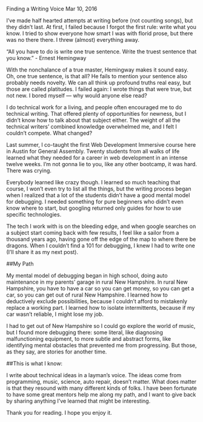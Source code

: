 Finding a Writing Voice
Mar 10, 2016

I’ve made half hearted attempts at writing before (not counting songs), but they didn’t last. At first, I failed because I forgot the first rule: write what you know. I tried to show everyone how smart I was with florid prose, but there was no there there. I threw (almost) everything away.

“All you have to do is write one true sentence. Write the truest sentence that you know.” - Ernest Hemingway

With the nonchalance of a true master, Hemingway makes it sound easy. Oh, one true sentence, is that all? He fails to mention your sentence also probably needs novelty. We can all think up profound truths real easy, but those are called platitudes. I failed again: I wrote things that were true, but not new. I bored myself — why would anyone else read?

I do technical work for a living, and people often encouraged me to do technical writing. That offered plenty of opportunities for newness, but I didn’t know how to talk about that subject either. The weight of all the technical writers’ combined knowledge overwhelmed me, and I felt I couldn’t compete.
What changed?

Last summer, I co-taught the first Web Development Immersive course here in Austin for General Assembly. Twenty students from all walks of life learned what they needed for a career in web development in an intense twelve weeks. I’m not gonna lie to you, like any other bootcamp, it was hard. There was crying.

Everybody learned like crazy though. I learned so much teaching that course, I won’t even try to list all the things, but the writing process began when I realized that a lot of the students didn’t have a good mental model for debugging. I needed something for pure beginners who didn’t even know where to start, but googling returned only guides for how to use specific technologies.

The tech I work with is on the bleeding edge, and when google searches on a subject start coming back with few results, I feel like a sailor from a thousand years ago, having gone off the edge of the map to where there be dragons. When I couldn’t find a 101 for debugging, I knew I had to write one (I’ll share it as my next post).

##My Path

My mental model of debugging began in high school, doing auto maintenance in my parents’ garage in rural New Hampshire. In rural New Hampshire, you have to have a car so you can get money, so you can get a car, so you can get out of rural New Hampshire. I learned how to deductively exclude possibilities, because I couldn’t afford to mistakenly replace a working part. I learned how to isolate intermittents, because if my car wasn’t reliable, I might lose my job.

I had to get out of New Hampshire so I could go explore the world of music, but I found more debugging there: some literal, like diagnosing malfunctioning equipment, to more subtle and abstract forms, like identifying mental obstacles that prevented me from progressing. But those, as they say, are stories for another time.

##This is what I know:

I write about technical ideas in a layman’s voice. The ideas come from programming, music, science, auto repair, doesn’t matter. What does matter is that they resound with many different kinds of folks. I have been fortunate to have some great mentors help me along my path, and I want to give back by sharing anything I’ve learned that might be interesting.

Thank you for reading. I hope you enjoy it.
